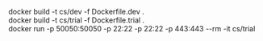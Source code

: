 docker build -t cs/dev -f Dockerfile.dev .\
docker build -t cs/trial -f Dockerfile.trial .\
docker run -p 50050:50050 -p 22:22 -p 22:22 -p 443:443 --rm -it cs/trial
